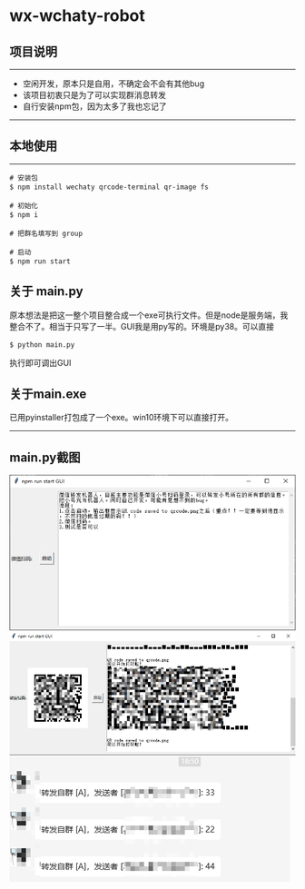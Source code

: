 # wx-wchaty-robot

## 项目说明
---
* 空闲开发，原本只是自用，不确定会不会有其他bug
* 该项目初衷只是为了可以实现群消息转发
* 自行安装npm包，因为太多了我也忘记了
---
## 本地使用
---
```
# 安装包
$ npm install wechaty qrcode-terminal qr-image fs

# 初始化
$ npm i 

# 把群名填写到 group

# 启动
$ npm run start

```
## 关于 main.py
原本想法是把这一整个项目整合成一个exe可执行文件。但是node是服务端，我整合不了。相当于只写了一半。GUI我是用py写的。环境是py38。可以直接 
```
$ python main.py
```
执行即可调出GUI

## 关于main.exe
已用pyinstaller打包成了一个exe。win10环境下可以直接打开。

---
## main.py截图
![](./doc/1.png)
![](./doc/2.png)
![](./doc/3.png)